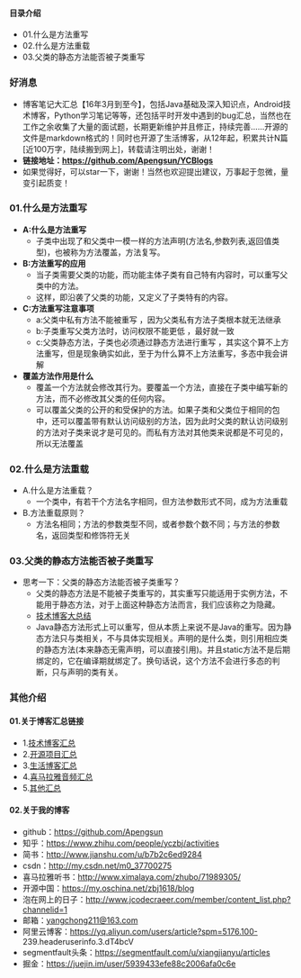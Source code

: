 #### 目录介绍
- 01.什么是方法重写
- 02.什么是方法重载
- 03.父类的静态方法能否被子类重写


### 好消息
- 博客笔记大汇总【16年3月到至今】，包括Java基础及深入知识点，Android技术博客，Python学习笔记等等，还包括平时开发中遇到的bug汇总，当然也在工作之余收集了大量的面试题，长期更新维护并且修正，持续完善……开源的文件是markdown格式的！同时也开源了生活博客，从12年起，积累共计N篇[近100万字，陆续搬到网上]，转载请注明出处，谢谢！
- **链接地址：https://github.com/Apengsun/YCBlogs**
- 如果觉得好，可以star一下，谢谢！当然也欢迎提出建议，万事起于忽微，量变引起质变！




### 01.什么是方法重写
- **A:什么是方法重写**
	* 子类中出现了和父类中一模一样的方法声明(方法名,参数列表,返回值类型)，也被称为方法覆盖，方法复写。
- **B:方法重写的应用**
	* 当子类需要父类的功能，而功能主体子类有自己特有内容时，可以重写父类中的方法。
	* 这样，即沿袭了父类的功能，又定义了子类特有的内容。
- **C:方法重写注意事项**
	* a:父类中私有方法不能被重写 ，因为父类私有方法子类根本就无法继承
	* b:子类重写父类方法时，访问权限不能更低 ，最好就一致
	* c:父类静态方法，子类也必须通过静态方法进行重写 ，其实这个算不上方法重写，但是现象确实如此，至于为什么算不上方法重写，多态中我会讲解
- **覆盖方法作用是什么**
    - 覆盖一个方法就会修改其行为。要覆盖一个方法，直接在子类中编写新的方法，而不必修改其父类的任何内容。
    - 可以覆盖父类的公开的和受保护的方法。如果子类和父类位于相同的包中，还可以覆盖带有默认访问级别的方法，因为此时父类的默认访问级别的方法对子类来说才是可见的。而私有方法对其他类来说都是不可见的，所以无法覆盖




### 02.什么是方法重载
- A.什么是方法重载？
    - 一个类中，有若干个方法名字相同，但方法参数形式不同，成为方法重载
- B.方法重载原则？
    - 方法名相同；方法的参数类型不同，或者参数个数不同；与方法的参数名，返回类型和修饰符无关




### 03.父类的静态方法能否被子类重写
- 思考一下：父类的静态方法能否被子类重写？
    - 父类的静态方法是不能被子类重写的，其实重写只能适用于实例方法，不能用于静态方法，对于上面这种静态方法而言，我们应该称之为隐藏。
    - [技术博客大总结](https://github.com/Apengsun/YCBlogs)
    - Java静态方法形式上可以重写，但从本质上来说不是Java的重写。因为静态方法只与类相关，不与具体实现相关。声明的是什么类，则引用相应类的静态方法(本来静态无需声明，可以直接引用)。并且static方法不是后期绑定的，它在编译期就绑定了。换句话说，这个方法不会进行多态的判断，只与声明的类有关。







### 其他介绍
#### 01.关于博客汇总链接
- 1.[技术博客汇总](https://www.jianshu.com/p/614cb839182c)
- 2.[开源项目汇总](https://blog.csdn.net/m0_37700275/article/details/80863574)
- 3.[生活博客汇总](https://blog.csdn.net/m0_37700275/article/details/79832978)
- 4.[喜马拉雅音频汇总](https://www.jianshu.com/p/f665de16d1eb)
- 5.[其他汇总](https://www.jianshu.com/p/53017c3fc75d)



#### 02.关于我的博客
- github：https://github.com/Apengsun
- 知乎：https://www.zhihu.com/people/yczbj/activities
- 简书：http://www.jianshu.com/u/b7b2c6ed9284
- csdn：http://my.csdn.net/m0_37700275
- 喜马拉雅听书：http://www.ximalaya.com/zhubo/71989305/
- 开源中国：https://my.oschina.net/zbj1618/blog
- 泡在网上的日子：http://www.jcodecraeer.com/member/content_list.php?channelid=1
- 邮箱：yangchong211@163.com
- 阿里云博客：https://yq.aliyun.com/users/article?spm=5176.100- 239.headeruserinfo.3.dT4bcV
- segmentfault头条：https://segmentfault.com/u/xiangjianyu/articles
- 掘金：https://juejin.im/user/5939433efe88c2006afa0c6e







